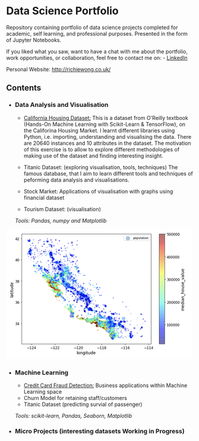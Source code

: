 # Data Science Portfolio
Repository containing portfolio of data science projects completed for academic, self learning, and professional purposes. Presented in the form of Jupyter Notebooks.

If you liked what you saw, want to have a chat with me about the portfolio, work opportunities, or collaboration, feel free to contact me on: - [LinkedIn](https://www.linkedin.com/in/richieone/)

Personal Website: http://richiewong.co.uk/


## Contents


- ### Data Analysis and Visualisation
	- [California Housing Dataset:](https://github.com/Richieone13/data_science_portfolio/blob/master/California_Housing_Dataset/California_Housing_Exploration.ipynb) This is a dataset from O'Reilly textbook (Hands-On Machine Learning with Scikit-Learn & TensorFlow), on the Califorina Housing Market. I learnt different libraries using Python, i.e. importing, understanding and visualising the data. There are 20640 instances and 10 attributes in the dataset. The motivation of this exercise is to allow to explore different methodologies of making use of the dataset and finding interesting insight.
	
	- Titanic Dataset: (exploring visualisation, tools, techniques)
The famous database, that I aim to learn different tools and techniques of peforming data analysis and visualisations.

	- Stock Market: 
Applications of visualisation with graphs using financial dataset 

	- Tourism Dataset: (visualisation)
	
	_Tools: Pandas, numpy and Matplotlib_
	
<img src="California_Housing_Dataset/Household_Income_California_Graph.png" width="500">

- ### Machine Learning
	- [Credit Card Fraud Detection:](https://www.kaggle.com/mlg-ulb/creditcardfraud.ipynb)
Business applications within Machine Learning space
	- Churn Model for retaining staff/customers
	- Titanic Dataset (predicting survial of passenger)

	_Tools: scikit-learn, Pandas, Seaborn, Matplotlib_
  
- ### Micro Projects (interesting datasets Working in Progress)



	
